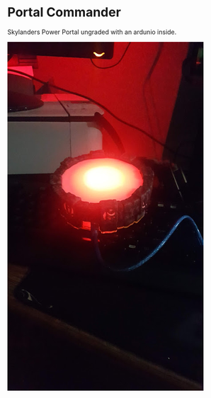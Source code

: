 # Portal Commander
Skylanders Power Portal ungraded with an ardunio inside.

![Alt text](images/pic1.jpg?raw=true "Prototype1")
